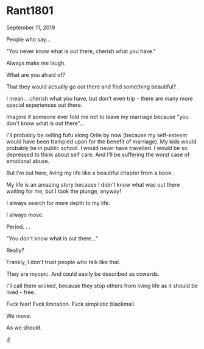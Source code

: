 # Rant1801


September 11, 2019

People who say...

"You never know what is out there, cherish what you have."

Always make me laugh. 

What are you afraid of?

That they would actually go out there and find something beautiful?
.

I mean... cherish what you have, but don't even trip - there are many more special experiences out there. 

Imagine if someone ever told me not to leave my marriage because "you don't know what is out there"...

I'll probably be selling fufu along Orile by now (because my self-esteem would have been trampled upon for the benefit of marriage). My kids would probably be in public school. I would never have travelled. I would be so depressed to think about self care. And I'll be suffering the worst case of emotional abuse. 

But I'm out here, living my life like a beautiful chapter from a book.

My life is an amazing story because I didn't know what was out there waiting for me, but I took the plunge, anyway!

I always search for more depth to my life.

I always move. 

Period. 
.
.

"You don't know what is out there..."

Really? 

Frankly, I don't trust people who talk like that.

They are myopic. And could easily be described as cowards.

I'll call them wicked, because they stop others from living life as it should be lived - free.

Fvck fear! Fvck limitation. Fvck simplistic blackmail. 

We move.

As we should. 

✌